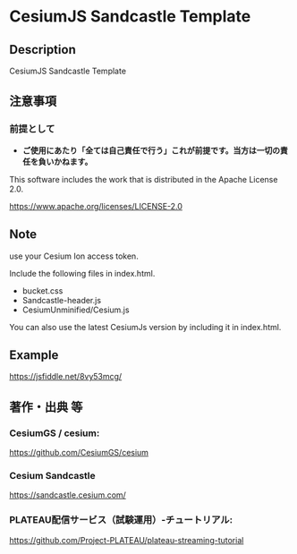 # CesiumJS Sandcastle Template

## Description

CesiumJS Sandcastle Template

## 注意事項

### 前提として

- **ご使用にあたり「全ては自己責任で行う」これが前提です。当方は一切の責任を負いかねます。**

This software includes the work that is distributed in the Apache License 2.0.

https://www.apache.org/licenses/LICENSE-2.0

## Note

use your Cesium Ion access token.

Include the following files in index.html.

* bucket.css
* Sandcastle-header.js
* CesiumUnminified/Cesium.js

You can also use the latest CesiumJs version by including it in index.html.

## Example

https://jsfiddle.net/8vy53mcg/

## 著作・出典 等

### CesiumGS / cesium:
https://github.com/CesiumGS/cesium

### Cesium Sandcastle
https://sandcastle.cesium.com/

### PLATEAU配信サービス（試験運用）-チュートリアル:
https://github.com/Project-PLATEAU/plateau-streaming-tutorial

